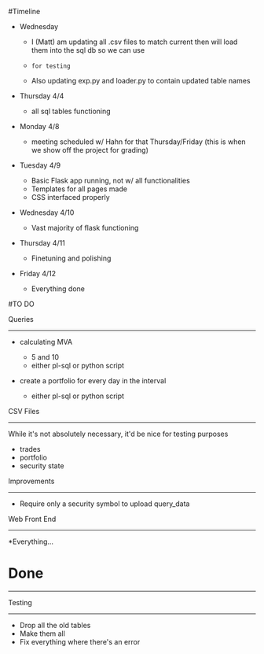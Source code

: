 <!-- 
Guide to Markdown:
	http://www.darkcoding.net/software/markdown-quick-reference/
-->

#Timeline

* Wednesday
  * I (Matt) am updating all .csv files to match current then will load them into the sql db so we can use 
  * 	for testing
  * Also updating exp.py and loader.py to contain updated table names

* Thursday 4/4
    * all sql tables functioning

* Monday 4/8
  * meeting scheduled w/ Hahn for that Thursday/Friday (this is when we show off the project for grading)

* Tuesday 4/9
  * Basic Flask app running, not w/ all functionalities
  * Templates for all pages made
  * CSS   interfaced properly

* Wednesday 4/10
  * Vast majority of flask functioning
  
* Thursday 4/11
  * Finetuning and polishing

* Friday 4/12
  * Everything done 


#TO DO


Queries

--------------

* calculating MVA
  * 5 and 10
  * either pl-sql or python script


* create a portfolio for every day in the interval
  * either pl-sql or python script


CSV Files

-------------
While it's not absolutely necessary, it'd be nice for testing purposes

* trades
* portfolio
* security state

Improvements

-------
* Require only a security symbol to upload query_data

Web Front End

------
*Everything… 


# Done

--------

Testing

-----------
* Drop all the old tables
* Make them all
* Fix everything where there's an error

